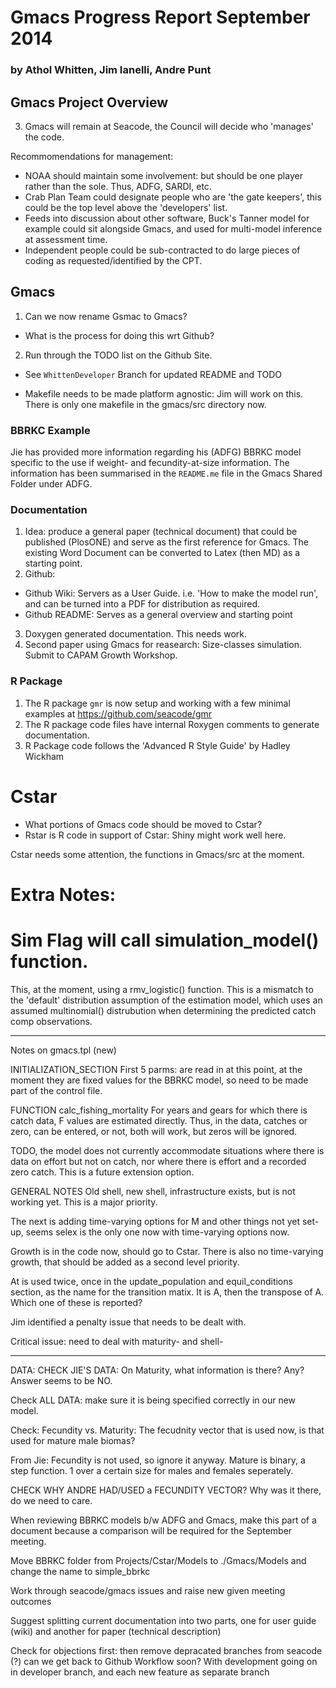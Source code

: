 # Gmacs Progress Report September 2014
### by Athol Whitten, Jim Ianelli, Andre Punt

## Gmacs Project Overview

3. Gmacs will remain at Seacode, the Council will decide who 'manages' the code.

Recommomendations for management:
  * NOAA should maintain some involvement: but should be one player rather than the sole. Thus, ADFG, SARDI, etc. 
  * Crab Plan Team could designate people who are 'the gate keepers', this could be the top level above the 'developers' list. 
  * Feeds into discussion about other software, Buck's Tanner model for example could sit alongside Gmacs, and used for multi-model inference at assessment time.
  * Independent people could be sub-contracted to do large pieces of coding as requested/identified by the CPT.


## Gmacs

1. Can we now rename Gsmac to Gmacs? 
  * What is the process for doing this wrt Github?

2. Run through the TODO list on the Github Site.
  * See `WhittenDeveloper` Branch for updated README and TODO

* Makefile needs to be made platform agnostic: Jim will work on this. There is only one makefile in the gmacs/src directory now. 


### BBRKC Example

Jie has provided more information regarding his (ADFG) BBRKC model specific to the use if weight- and fecundity-at-size information. The information has been summarised in the `README.me` file in the Gmacs Shared Folder under ADFG. 

### Documentation

1. Idea: produce a general paper (technical document) that could be published (PlosONE) and serve as the first reference for Gmacs. The existing Word Document can be converted to Latex (then MD) as a starting point.
2. Github:
  * Github Wiki: Servers as a User Guide. i.e. 'How to make the model run', and can be turned into a PDF for distribution as required.
  * Github README: Serves as a general overview and starting point
3. Doxygen generated documentation. This needs work.
4. Second paper using Gmacs for reasearch: Size-classes simulation. Submit to CAPAM Growth Workshop.

### R Package

1. The R package `gmr` is now setup and working with a few minimal examples at https://github.com/seacode/gmr 
2. The R package code files have internal Roxygen comments to generate documentation.
3. R Package code follows the 'Advanced R Style Guide' by Hadley Wickham

# Cstar

* What portions of Gmacs code should be moved to Cstar?
* Rstar is R code in support of Cstar: Shiny might work well here.

Cstar needs some attention, the functions in Gmacs/src at the moment.  

# Extra Notes:

# Sim Flag will call simulation_model() function. 

This, at the moment, using a rmv_logistic() function. This is a mismatch to the 'default' distribution assumption of the estimation model, which uses an assumed multinomial() distrubution when determining the predicted catch comp observations.

--------------------------
Notes on gmacs.tpl (new)

INITIALIZATION_SECTION
  First 5 parms: are read in at this point, at the moment they are fixed values for the BBRKC model, so need to be made part of the control file.


FUNCTION calc_fishing_mortality
  For years and gears for which there is catch data, F values are estimated directly. Thus, in the data, catches or zero, can be entered, or not, both will work, but zeros will be ignored. 

  TODO, the model does not currently accommodate situations where there is data on effort but not on catch, nor where there is effort and a recorded zero catch. This is a future extension option.


 GENERAL NOTES
  Old shell, new shell, infrastructure exists, but is not working yet. This is a major priority.

  The next is adding time-varying options for M and other things not yet set-up, seems selex is the only one now with time-varying options now.

  Growth is in the code now, should go to Cstar. There is also no time-varying growth, that should be added as a second level priority.

  At is used twice, once in the update_population and equil_conditions section, as the name for the transition matix. It is A, then the transpose of A. Which one of these is reported? 

  Jim identified a penalty issue that needs to be dealt with. 

  Critical issue: need to deal with maturity- and shell-

--------------------------

DATA: CHECK JIE'S DATA: On Maturity, what information is there? Any? Answer seems to be NO.

Check ALL DATA: make sure it is being specified correctly in our new model.

Check: Fecundity vs. Maturity: The fecudnity vector that is used now, is that used for mature male biomas?

From Jie: Fecundity is not used, so ignore it anyway. Mature is binary, a step function. 1 over a certain size for males and females seperately. 

CHECK WHY ANDRE HAD/USED a FECUNDITY VECTOR? Why was it there, do we need to care.

When reviewing BBRKC models b/w ADFG and Gmacs, make this part of a document because a comparison will be required for the September meeting.

Move BBRKC folder from Projects/Cstar/Models to ./Gmacs/Models and change the name to simple_bbrkc

Work through seacode/gmacs issues and raise new given meeting outcomes

Suggest splitting current documentation into two parts, one for user guide (wiki) and another for paper (technical description)

Check for objections first: then remove depracated branches from seacode (?) can we get back to Github Workflow soon? With development going on in developer branch, and each new feature as separate branch

